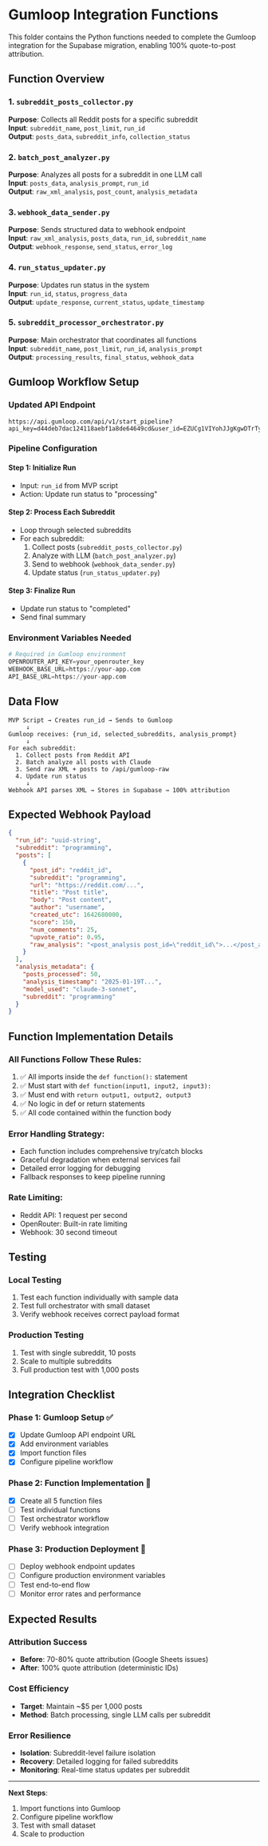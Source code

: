 # Gumloop Integration Functions

This folder contains the Python functions needed to complete the Gumloop integration for the Supabase migration, enabling 100% quote-to-post attribution.

## Function Overview

### 1. `subreddit_posts_collector.py`
**Purpose**: Collects all Reddit posts for a specific subreddit  
**Input**: `subreddit_name`, `post_limit`, `run_id`  
**Output**: `posts_data`, `subreddit_info`, `collection_status`

### 2. `batch_post_analyzer.py`
**Purpose**: Analyzes all posts for a subreddit in one LLM call  
**Input**: `posts_data`, `analysis_prompt`, `run_id`  
**Output**: `raw_xml_analysis`, `post_count`, `analysis_metadata`

### 3. `webhook_data_sender.py`
**Purpose**: Sends structured data to webhook endpoint  
**Input**: `raw_xml_analysis`, `posts_data`, `run_id`, `subreddit_name`  
**Output**: `webhook_response`, `send_status`, `error_log`

### 4. `run_status_updater.py`
**Purpose**: Updates run status in the system  
**Input**: `run_id`, `status`, `progress_data`  
**Output**: `update_response`, `current_status`, `update_timestamp`

### 5. `subreddit_processor_orchestrator.py`
**Purpose**: Main orchestrator that coordinates all functions  
**Input**: `subreddit_name`, `post_limit`, `run_id`, `analysis_prompt`  
**Output**: `processing_results`, `final_status`, `webhook_data`

## Gumloop Workflow Setup

### Updated API Endpoint
```
https://api.gumloop.com/api/v1/start_pipeline?api_key=d44deb7dac124118aebf1a8de64649cd&user_id=EZUCg1VIYohJJgKgwDTrTyH2sC32&saved_item_id=bQzjcZgPM7DRAFReifJKwg
```

### Pipeline Configuration

#### Step 1: Initialize Run
- Input: `run_id` from MVP script
- Action: Update run status to "processing"

#### Step 2: Process Each Subreddit
- Loop through selected subreddits
- For each subreddit:
  1. Collect posts (`subreddit_posts_collector.py`)
  2. Analyze with LLM (`batch_post_analyzer.py`)
  3. Send to webhook (`webhook_data_sender.py`)
  4. Update status (`run_status_updater.py`)

#### Step 3: Finalize Run
- Update run status to "completed"
- Send final summary

### Environment Variables Needed

```python
# Required in Gumloop environment
OPENROUTER_API_KEY=your_openrouter_key
WEBHOOK_BASE_URL=https://your-app.com
API_BASE_URL=https://your-app.com
```

## Data Flow

```
MVP Script → Creates run_id → Sends to Gumloop
     ↓
Gumloop receives: {run_id, selected_subreddits, analysis_prompt}
     ↓
For each subreddit:
  1. Collect posts from Reddit API
  2. Batch analyze all posts with Claude
  3. Send raw XML + posts to /api/gumloop-raw
  4. Update run status
     ↓
Webhook API parses XML → Stores in Supabase → 100% attribution
```

## Expected Webhook Payload

```json
{
  "run_id": "uuid-string",
  "subreddit": "programming",
  "posts": [
    {
      "post_id": "reddit_id",
      "subreddit": "programming", 
      "url": "https://reddit.com/...",
      "title": "Post title",
      "body": "Post content",
      "author": "username",
      "created_utc": 1642680000,
      "score": 150,
      "num_comments": 25,
      "upvote_ratio": 0.95,
      "raw_analysis": "<post_analysis post_id=\"reddit_id\">...</post_analysis>"
    }
  ],
  "analysis_metadata": {
    "posts_processed": 50,
    "analysis_timestamp": "2025-01-19T...",
    "model_used": "claude-3-sonnet",
    "subreddit": "programming"
  }
}
```

## Function Implementation Details

### All Functions Follow These Rules:
1. ✅ All imports inside the `def function():` statement
2. ✅ Must start with `def function(input1, input2, input3):` 
3. ✅ Must end with `return output1, output2, output3`
4. ✅ No logic in def or return statements
5. ✅ All code contained within the function body

### Error Handling Strategy:
- Each function includes comprehensive try/catch blocks
- Graceful degradation when external services fail
- Detailed error logging for debugging
- Fallback responses to keep pipeline running

### Rate Limiting:
- Reddit API: 1 request per second
- OpenRouter: Built-in rate limiting
- Webhook: 30 second timeout

## Testing

### Local Testing
1. Test each function individually with sample data
2. Test full orchestrator with small dataset
3. Verify webhook receives correct payload format

### Production Testing
1. Test with single subreddit, 10 posts
2. Scale to multiple subreddits
3. Full production test with 1,000 posts

## Integration Checklist

### Phase 1: Gumloop Setup ✅
- [x] Update Gumloop API endpoint URL
- [x] Add environment variables
- [x] Import function files
- [x] Configure pipeline workflow

### Phase 2: Function Implementation 🚧
- [x] Create all 5 function files
- [ ] Test individual functions
- [ ] Test orchestrator workflow
- [ ] Verify webhook integration

### Phase 3: Production Deployment 🚧
- [ ] Deploy webhook endpoint updates
- [ ] Configure production environment variables
- [ ] Test end-to-end flow
- [ ] Monitor error rates and performance

## Expected Results

### Attribution Success
- **Before**: 70-80% quote attribution (Google Sheets issues)
- **After**: 100% quote attribution (deterministic IDs)

### Cost Efficiency
- **Target**: Maintain ~$5 per 1,000 posts
- **Method**: Batch processing, single LLM calls per subreddit

### Error Resilience
- **Isolation**: Subreddit-level failure isolation
- **Recovery**: Detailed logging for failed subreddits
- **Monitoring**: Real-time status updates per subreddit

---

**Next Steps**: 
1. Import functions into Gumloop
2. Configure pipeline workflow
3. Test with small dataset
4. Scale to production 